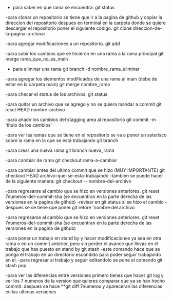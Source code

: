 - para saber en que rama se encuentra: 
git status

-para clonar un repositorio se tiene que ir a la pagina de github y copiar la direccion del repositorio
despues en terminal en la carpeta donde se quiere descargar el repositorio poner el siguiente codigo. 
git clone direccion-de-la-pagina-a-clonar

-para agregar modificaciones a un repositorio.
git add 

-para subir los cambios que se hicieron en una rama a la rama principal
git merge rama_que_no_es_main

- para eliminar una rama
git branch -d nombre_rama_eliminar

-para agregar los elementos modificados de una rama al main 
(debe de estar en la carpeta main)
git merge nombre_rama

-para checar el status de los archivos. 
git status

-para quitar un archivo que se agrego y no se quiera mandar a commit 
git reset HEAD nombre-archivo   

-para añadir los cambios del stagging area al repositorio 
git commit -m 'titulo de los cambios'

-para ver las ramas que se tiene en el repositorio se va a poner un asterisco sobre la rama en la que se está trabajando 
git branch

-para crear una nueva rama
git branch nueva_rama

-para cambiar de rama
git checkout rama-a-cambiar

-para cambiar antes del ultimo commit que se hizo (MUY IMPORTANTE) 
git checkout HEAD archivo-que-se-esta-trabajando
-tambien se puede hacer de la siguiente manera:
git checkout -- nombre-del-archivo

-para regresarse al cambio que se hizo en versiones anteriores. 
git reset 7numeros-del-commit-sha (se encuentran en la parte derecha de las versiones en la pagina de github)
-revisar en git status si se hizo el cambio
-despues se se tiene que poner
git retore 'nombre del archivo

-para regresarse al cambio que se hizo en versiones anteriores. 
git reset 7numeros-del-commit-sha (se encuentran en la parte derecha de las versiones en la pagina de github)

-para poner un trabajo en stand by y hacer modificaciones ya sea en otra rama o en un commit anterior, pero sin perder el avance que llevas en el trabajo que has puesto en stand by
git stash
-este comando hace que se ponga el trabajo en un directorio escondido para poder seguir trabajando en el. 
-para regresar al trabajo y seguir editandolo se pone el comando 
git stash pop

-para ver las diferencias entre versiones primero tienes que hacer git log y ver los 
7 numeros de la version que quieres comparar que ya se han hecho commit. 
despues se hace **git diff 7numeros
y apareceran las diferencias en las ultimas versiones